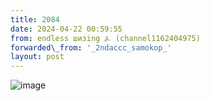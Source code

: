 ```yaml
---
title: 2084
date: 2024-04-22 00:59:55
from: endless шизing ⍼ (channel1162404975)
forwarded\_from: '_2ndaccc_samokop_'
layout: post
---
```


![image](photos/photo_339@22-04-2024_00-59-55.jpg)


